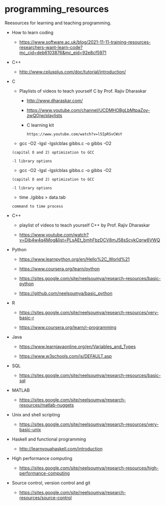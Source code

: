 # programming_resources

Reesources for learning and teaching programming.

* How to learn coding

     * https://www.software.ac.uk/blog/2021-11-11-training-resources-researchers-want-learn-code?mc_cid=deb6103876&mc_eid=92e8cf5971


*   C++

      *  http://www.cplusplus.com/doc/tutorial/introduction/

* C

     * Playlists of videos to teach yourself C by Prof. Rajiv Dharaskar 

          * http://www.dharaskar.com/
     
          * https://www.youtube.com/channel/UCDMHOBgLbMtpaZoy-zwQOjw/playlists

          * C learning kit

                https://www.youtube.com/watch?v=l5IpRSvCWsY

     * gcc -O2 -lgsl -lgslcblas gibbs.c -o gibbs
      -O2 
      
      (capital O and 2) optimization to GCC
      
      -l library options
      
     * gcc -O2 -lgsl -lgslcblas gibbs.c -o gibbs
      -O2 
      
      (capital O and 2) optimization to GCC
      
      -l library options

     * time ./gibbs > data.tab
      
      command to time process 
        
* C++

     * playlist of videos to teach yourself C++ by Prof. Rajiv Dharaskar

     * https://www.youtube.com/watch?v=Dib4w4q4Mog&list=PLsAEt_bmhFbzDCV8mJ58sScykCqrw6VWQ     
       
* Python

     * https://www.learnpython.org/en/Hello%2C_World%21
     
     * https://www.coursera.org/learn/python
     
     * https://sites.google.com/site/neelsoumya/research-resources/basic-python

     * https://github.com/neelsoumya/basic_python 

     


* R

     * https://sites.google.com/site/neelsoumya/research-resources/very-basic-r     

     * https://www.coursera.org/learn/r-programming

* Java

     * https://www.learnjavaonline.org/en/Variables_and_Types

     * https://www.w3schools.com/js/DEFAULT.asp

* SQL

     * https://sites.google.com/site/neelsoumya/research-resources/basic-sql

* MATLAB

     * https://sites.google.com/site/neelsoumya/research-resources/matlab-nuggets
     

* Unix and shell scripting

     * https://sites.google.com/site/neelsoumya/research-resources/very-basic-unix


* Haskell and functional programming

     * http://learnyouahaskell.com/introduction

* High performance computing

     * https://sites.google.com/site/neelsoumya/research-resources/high-performance-computing

* Source control, version control and git

     * https://sites.google.com/site/neelsoumya/research-resources/source-control
